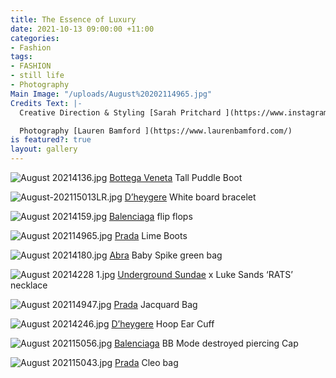 ```yaml
---
title: The Essence of Luxury
date: 2021-10-13 09:00:00 +11:00
categories:
- Fashion
tags:
- FASHION
- still life
- Photography
Main Image: "/uploads/August%20202114965.jpg"
Credits Text: |-
  Creative Direction & Styling [Sarah Pritchard ](https://www.instagram.com/sar4hcant/?hl=en)

  Photography [Lauren Bamford ](https://www.laurenbamford.com/)
is featured?: true
layout: gallery
---
```


![August 20214136.jpg](/uploads/August%2020214136.jpg)
[Bottega Veneta](https://www.bottegaveneta.com/en-au) Tall Puddle Boot

![August-202115013LR.jpg](/uploads/August-202115013LR.jpg)
[D’heygere](https://dheygere.com/) White board bracelet

![August 20214159.jpg](/uploads/August%2020214159.jpg)
[Balenciaga](https://www.balenciaga.com/en-au) flip flops

![August 202114965.jpg](/uploads/August%20202114965.jpg)
[Prada](https://www.prada.com/au/en.html) Lime Boots

![August 20214180.jpg](/uploads/August%2020214180.jpg)
[Abra](http://www.abra.paris/) Baby Spike green bag

![August 20214228 1.jpg](/uploads/August%2020214228%201.jpg)
[Underground Sundae](https://www.undergroundsundae.com/) x Luke Sands ‘RATS’ necklace

![August 202114947.jpg](/uploads/August%20202114947.jpg)
[Prada](https://www.prada.com/au/en.html) Jacquard Bag

![August 20214246.jpg](/uploads/August%2020214246.jpg)
[D’heygere](https://dheygere.com/) Hoop Ear Cuff

![August 202115056.jpg](/uploads/August%20202115056.jpg)
[Balenciaga](https://www.balenciaga.com/en-au) BB Mode destroyed piercing Cap 

![August 202115043.jpg](/uploads/August%20202115043.jpg)
[Prada](https://www.prada.com/au/en.html) Cleo bag

